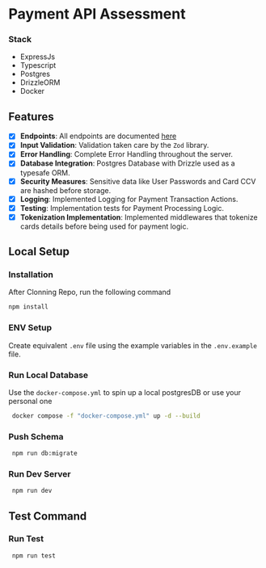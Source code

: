 # Payment API Assessment

### Stack

- ExpressJs
- Typescript
- Postgres
- DrizzleORM
- Docker

## Features

- [x] **Endpoints**: All endpoints are documented [here](https://documenter.getpostman.com/view/24109379/2sA2xh2Cg7)
- [x] **Input Validation**: Validation taken care by the `Zod` library.
- [x] **Error Handling**: Complete Error Handling throughout the server.
- [x] **Database Integration**: Postgres Database with Drizzle used as a typesafe ORM.
- [x] **Security Measures**: Sensitive data like User Passwords and Card CCV are hashed before storage.
- [x] **Logging**: Implemented Logging for Payment Transaction Actions.
- [x] **Testing**: Implementation tests for Payment Processing Logic.
- [x] **Tokenization Implementation**: Implemented middlewares that tokenize cards details before being used for payment logic.

## Local Setup

### Installation

After Clonning Repo, run the following command

```bash
npm install
```

### ENV Setup

Create equivalent `.env` file using the example variables in the `.env.example` file.

### Run Local Database

Use the `docker-compose.yml` to spin up a local postgresDB or use your personal one

```bash
 docker compose -f "docker-compose.yml" up -d --build
```

### Push Schema

```bash
 npm run db:migrate
```

### Run Dev Server

```bash
 npm run dev
```

## Test Command

### Run Test

```bash
 npm run test
```
